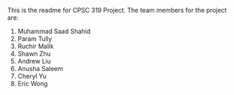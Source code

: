 This is the readme for CPSC 319 Project.
The team members for the project are:
1. Muhammad Saad Shahid
2. Param Tully
3. Ruchir Malik
4. Shawn Zhu
5. Andrew Liu
6. Anusha Saleem
7. Cheryl Yu
8. Eric Wong
